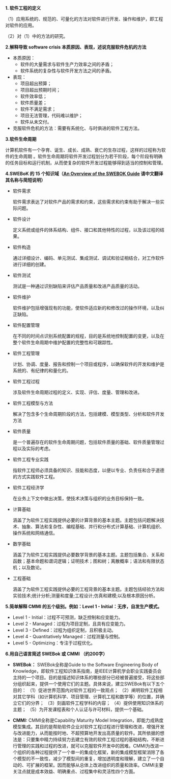 **1. 软件工程的定义**

（1）应用系统的、规范的、可量化的方法对软件进行开发、操作和维护，即工程对软件的应用。

（2）对（1）中的方法的研究。



**2.解释导致 software crisis 本质原因、表现，述说克服软件危机的方法**

* 本质原因：
  * 软件的大量需求与软件生产力效率之间的矛盾；
  * 软件系统的复杂性与软件开发方法之间的矛盾。
* 表现：
  * 项目超出预算；
  * 项目超出预期时间；
  * 软件效率低；
  * 软件质量差；
  * 软件不满足需求；
  * 项目无法管理，代码难以维护；
  * 软件从未交付。
* 克服软件危机的方法：需要有系统化、与时俱进的软件工程方法。



**3.软件生命周期**

计算机软件有一个孕育、诞生、成长、成熟、衰亡的生存过程，这样的过程称为软件的生命周期 。软件生命周期将软件开发过程划分为若干阶段，每个阶段有明确的任务目标和运行机制，从而使复杂的软件开发过程能够得到适当的控制和管理。



**4.SWEBoK 的 15 个知识域（[An Overview of the SWEBOK Guide](https://www.sebokwiki.org/wiki/An_Overview_of_the_SWEBOK_Guide) 请中文翻译其名称与简短说明）**

* 软件需求

  软件需求表达了对软件产品的需求和约束，这些需求和约束有助于解决一些实际问题。

* 软件设计

  定义系统或组件的体系结构、组件、接口和其他特性的过程，以及该过程的结果。

* 软件构造

  通过详细设计、编码、单元测试、集成测试、调试和验证相结合，对工作软件进行详细的创建。

* 软件测试

  测试是一种通过识别缺陷来评估产品质量和改进产品质量的活动。

* 软件维护

  软件维护包括增强现有的功能，使软件适应新的和修改过的操作环境，以及纠正缺陷。

* 软件配置管理

  在不同的时间点识别系统配置的规程，目的是系统地控制配置的变更，以及在整个软件生命周期中维护配置的完整性和可跟踪性。

* 软件工程管理

  计划、协调、度量、报告和控制一个项目或程序，以确保软件的开发和维护是系统的、有纪律的和量化的。

* 软件工程过程

  涉及软件生命周期过程的定义、实现、评估、度量、管理和改进。

* 软件工程模型与方法

  解决了包含多个生命周期阶段的方法，包括建模、模型类型、分析和软件开发方法

* 软件质量

  是一个普遍存在的软件生命周期问题，包括软件质量的基础、软件质量管理过程以及实际的考虑。

* 软件工程专业实践

  指软件工程师必须具备的知识、技能和态度，以便以专业、负责任和合乎道德的方式实践软件工程。

* 软件工程经济学

  在业务上下文中做出决策，使技术决策与组织的业务目标保持一致。

* 计算基础

  涵盖了为软件工程实践提供必要的计算背景的基本主题。主题包括问题解决技术、抽象、算法和复杂性、编程基础、并行和分布式计算基础、计算机组织、操作系统和网络通信。

* 数学基础

  涵盖了为软件工程实践提供必要数学背景的基本主题。主题包括集合、关系和函数；基本命题和谓词逻辑；证明技术；图和树；离散概率；语法和有限状态机；以及数论。

* 工程基础

  涵盖了为软件工程实践提供必要的工程背景的基本主题。主题包括经验方法和实验技术;统计分析;测量和度量;工程设计;仿真和建模;以及根本原因分析。



**5.简单解释 CMMI 的五个级别。例如：Level 1 - Initial：无序，自发生产模式。**

* Level 1 - Initial：过程不可预测，缺乏控制和应变能力。
* Level 2 - Managed：过程为项目定制，且具有应变能力。
* Level 3 - Defined：过程为组织定制，且积极主动。
* Level 4 - Quantitatively Managed：过程测量与控制。
* Level 5 - Optimizing：专注于过程优化。



**6.用自己语言简述 SWEBok 或 CMMI （约200字）**

- **SWEBok：**
  SWEBok全称是Guide to the Software Engineering Body of Knowledge，即软件工程知识体系指南，是IEEE计算机学会职业实践委员会主持的一个项目。目的是描述知识体系的哪些部分已经被普遍接受，将这些部分组织起来，提供一个使用它们的主题。具体来说，建立SWEBok有以下五个目的：
  （1）促进世界范围内对软件工程的一致观点；
  （2）阐明软件工程相对其它学科（如计算机科学、项目管理、计算机工程和数学等）的位置，并确立它们的分界；
  （3）刻画软件工程学科的内容；
  （4）提供使用知识体系的主题；
  （5）为开发课程表和个人认证与许可材料，提供一个基础。

- **CMMI:**
  CMMI全称是Capability Maturity Model Integration，即能力成熟度模型集成。其目的是帮助软件企业对软件工程过程进行管理和改进，增强开发与改进能力，从而能按时地、不超预算地开发出高质量的软件。其所依据的想法是：只要集中精力持续努力去建立有效的软件工程过程的基础结构，不断进行管理的实践和过程的改进，就可以克服软件开发中的困难。CMMI为改进一个组织的各种过程提供了一个单一的集成化框架，新的集成模型框架消除了各个模型的不一致性，减少了模型间的重复，增加透明度和理解，建立了一个自动的、可扩展的框架。因而能够从总体上改进组织的质量和效率。CMMI主要关注点就是成本效益、明确重点、过程集中和灵活性四个方面。


